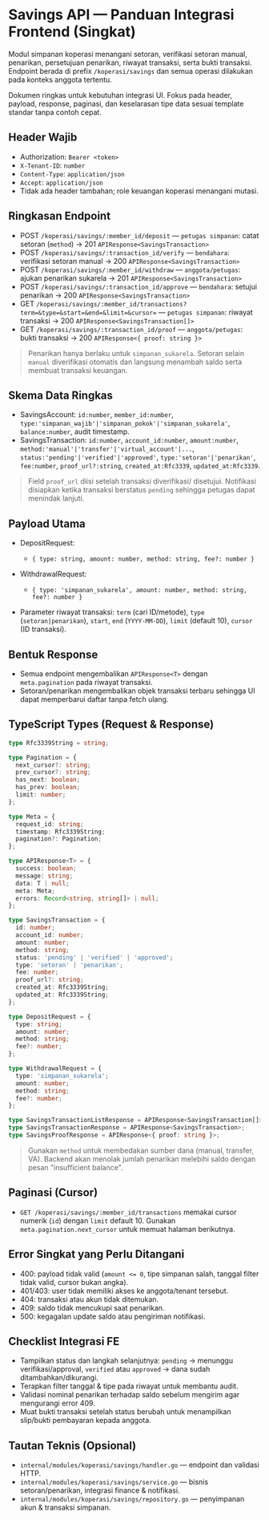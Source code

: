 # Savings API — Panduan Integrasi Frontend (Singkat)

Modul simpanan koperasi menangani setoran, verifikasi setoran manual, penarikan, persetujuan penarikan, riwayat transaksi, serta bukti transaksi. Endpoint berada di prefix `/koperasi/savings` dan semua operasi dilakukan pada konteks anggota tertentu.

Dokumen ringkas untuk kebutuhan integrasi UI. Fokus pada header, payload, response, paginasi, dan keselarasan tipe data sesuai template standar tanpa contoh cepat.

## Header Wajib

- Authorization: `Bearer <token>`
- `X-Tenant-ID`: `number`
- `Content-Type`: `application/json`
- `Accept`: `application/json`
- Tidak ada header tambahan; role keuangan koperasi menangani mutasi.

## Ringkasan Endpoint

- POST `/koperasi/savings/:member_id/deposit` — `petugas simpanan`: catat setoran (`method`) → 201 `APIResponse<SavingsTransaction>`
- POST `/koperasi/savings/:transaction_id/verify` — `bendahara`: verifikasi setoran manual → 200 `APIResponse<SavingsTransaction>`
- POST `/koperasi/savings/:member_id/withdraw` — `anggota/petugas`: ajukan penarikan sukarela → 201 `APIResponse<SavingsTransaction>`
- POST `/koperasi/savings/:transaction_id/approve` — `bendahara`: setujui penarikan → 200 `APIResponse<SavingsTransaction>`
- GET `/koperasi/savings/:member_id/transactions?term=&type=&start=&end=&limit=&cursor=` — `petugas simpanan`: riwayat transaksi → 200 `APIResponse<SavingsTransaction[]>`
- GET `/koperasi/savings/:transaction_id/proof` — `anggota/petugas`: bukti transaksi → 200 `APIResponse<{ proof: string }>`

> Penarikan hanya berlaku untuk `simpanan_sukarela`. Setoran selain `manual` diverifikasi otomatis dan langsung menambah saldo serta membuat transaksi keuangan.

## Skema Data Ringkas

- SavingsAccount: `id:number`, `member_id:number`, `type:'simpanan_wajib'|'simpanan_pokok'|'simpanan_sukarela'`, `balance:number`, audit timestamp.
- SavingsTransaction: `id:number`, `account_id:number`, `amount:number`, `method:'manual'|'transfer'|'virtual_account'|...`, `status:'pending'|'verified'|'approved'`, `type:'setoran'|'penarikan'`, `fee:number`, `proof_url?:string`, `created_at:Rfc3339`, `updated_at:Rfc3339`.

> Field `proof_url` diisi setelah transaksi diverifikasi/ disetujui. Notifikasi disiapkan ketika transaksi berstatus `pending` sehingga petugas dapat menindak lanjuti.

## Payload Utama

- DepositRequest:
  - `{ type: string, amount: number, method: string, fee?: number }`

- WithdrawalRequest:
  - `{ type: 'simpanan_sukarela', amount: number, method: string, fee?: number }`

- Parameter riwayat transaksi: `term` (cari ID/metode), `type` (`setoran|penarikan`), `start`, `end` (`YYYY-MM-DD`), `limit` (default 10), `cursor` (ID transaksi).

## Bentuk Response

- Semua endpoint mengembalikan `APIResponse<T>` dengan `meta.pagination` pada riwayat transaksi.
- Setoran/penarikan mengembalikan objek transaksi terbaru sehingga UI dapat memperbarui daftar tanpa fetch ulang.

## TypeScript Types (Request & Response)

```ts
type Rfc3339String = string;

type Pagination = {
  next_cursor?: string;
  prev_cursor?: string;
  has_next: boolean;
  has_prev: boolean;
  limit: number;
};

type Meta = {
  request_id: string;
  timestamp: Rfc3339String;
  pagination?: Pagination;
};

type APIResponse<T> = {
  success: boolean;
  message: string;
  data: T | null;
  meta: Meta;
  errors: Record<string, string[]> | null;
};

type SavingsTransaction = {
  id: number;
  account_id: number;
  amount: number;
  method: string;
  status: 'pending' | 'verified' | 'approved';
  type: 'setoran' | 'penarikan';
  fee: number;
  proof_url?: string;
  created_at: Rfc3339String;
  updated_at: Rfc3339String;
};

type DepositRequest = {
  type: string;
  amount: number;
  method: string;
  fee?: number;
};

type WithdrawalRequest = {
  type: 'simpanan_sukarela';
  amount: number;
  method: string;
  fee?: number;
};

type SavingsTransactionListResponse = APIResponse<SavingsTransaction[]>;
type SavingsTransactionResponse = APIResponse<SavingsTransaction>;
type SavingsProofResponse = APIResponse<{ proof: string }>;
```

> Gunakan `method` untuk membedakan sumber dana (manual, transfer, VA). Backend akan menolak jumlah penarikan melebihi saldo dengan pesan "insufficient balance".

## Paginasi (Cursor)

- `GET /koperasi/savings/:member_id/transactions` memakai cursor numerik (`id`) dengan `limit` default 10. Gunakan `meta.pagination.next_cursor` untuk memuat halaman berikutnya.

## Error Singkat yang Perlu Ditangani

- 400: payload tidak valid (`amount <= 0`, tipe simpanan salah, tanggal filter tidak valid, cursor bukan angka).
- 401/403: user tidak memiliki akses ke anggota/tenant tersebut.
- 404: transaksi atau akun tidak ditemukan.
- 409: saldo tidak mencukupi saat penarikan.
- 500: kegagalan update saldo atau pengiriman notifikasi.

## Checklist Integrasi FE

- Tampilkan status dan langkah selanjutnya: `pending` → menunggu verifikasi/approval, `verified` atau `approved` → dana sudah ditambahkan/dikurangi.
- Terapkan filter tanggal & tipe pada riwayat untuk membantu audit.
- Validasi nominal penarikan terhadap saldo sebelum mengirim agar mengurangi error 409.
- Muat bukti transaksi setelah status berubah untuk menampilkan slip/bukti pembayaran kepada anggota.

## Tautan Teknis (Opsional)

- `internal/modules/koperasi/savings/handler.go` — endpoint dan validasi HTTP.
- `internal/modules/koperasi/savings/service.go` — bisnis setoran/penarikan, integrasi finance & notifikasi.
- `internal/modules/koperasi/savings/repository.go` — penyimpanan akun & transaksi simpanan.
